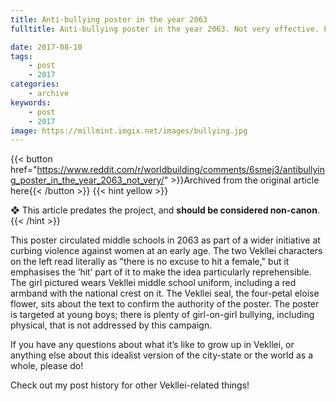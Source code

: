 ```yaml
---
title: Anti-bullying poster in the year 2063
fulltitle: Anti-bullying poster in the year 2063. Not very effective. From the city of Vekllei.

date: 2017-08-10
tags:
    - post
    - 2017
categories:
    - archive
keywords:
    - post
    - 2017
image: https://millmint.imgix.net/images/bullying.jpg
---
```

{{< button href="https://www.reddit.com/r/worldbuilding/comments/6smej3/antibullying_poster_in_the_year_2063_not_very/" >}}Archived from the original article here{{< /button >}}
{{< hint yellow >}}

❖ This article predates the project, and **should be considered non-canon**.
{{< /hint >}}

This poster circulated middle schools in 2063 as part of a wider initiative at curbing violence against women at an early age. The two Vekllei characters on the left read literally as "there is no excuse to hit a female," but it emphasises the ‘hit’ part of it to make the idea particularly reprehensible. The girl pictured wears Vekllei middle school uniform, including a red armband with the national crest on it. The Vekllei seal, the four-petal eloise flower, sits about the text to confirm the authority of the poster. The poster is targeted at young boys; there is plenty of girl-on-girl bullying, including physical, that is not addressed by this campaign.

If you have any questions about what it’s like to grow up in Vekllei, or anything else about this idealist version of the city-state or the world as a whole, please do!

Check out my post history for other Vekllei-related things!
